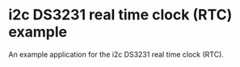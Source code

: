 i2c DS3231 real time clock (RTC) example
========================================

An example application for the i2c DS3231 real time clock (RTC).